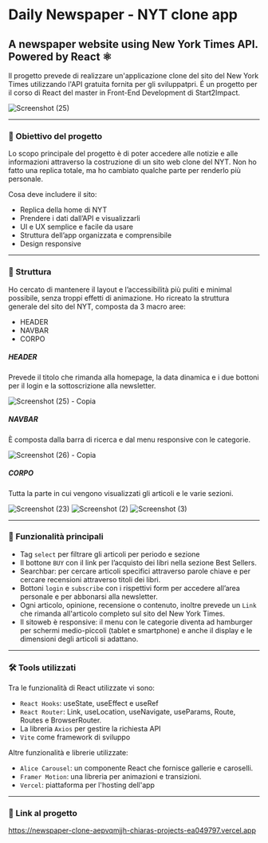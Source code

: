 # Daily Newspaper - NYT clone app
## A newspaper website using New York Times API. Powered by React ⚛
Il progetto prevede di realizzare un'applicazione clone del sito del New York Times utilizzando l'API gratuita fornita per gli sviluppatpri. É un progetto per il corso di React del master in Front-End Development di Start2Impact.

![Screenshot (25)](https://github.com/chiarabis/newspaper-clone-app/assets/124071052/2677083a-17ee-49d0-ad59-461618d8c865)


***
### 🎯 Obiettivo del progetto
Lo scopo principale del progetto è di poter accedere alle notizie e alle informazioni attraverso la costruzione di un sito web clone del NYT. Non ho fatto una replica totale, ma ho cambiato qualche parte per renderlo più personale.

Cosa deve includere il sito:
- Replica della home di NYT
- Prendere i dati dall’API e visualizzarli 
- UI e UX semplice e facile da usare 
- Struttura dell’app organizzata e comprensibile
- Design responsive

***
### 🧱 Struttura
Ho cercato di mantenere il layout e l’accessibilità più puliti e minimal possibile, senza troppi effetti di animazione.
Ho ricreato la struttura generale del sito del NYT, composta da 3 macro aree:
- HEADER
- NAVBAR
- CORPO

##### HEADER
Prevede il titolo che rimanda alla homepage, la data dinamica e i due bottoni per il login e la sottoscrizione alla newsletter.

![Screenshot (25) - Copia](https://github.com/chiarabis/newspaper-clone-app/assets/124071052/7f2dcd06-1de9-44f4-8372-9ee5485a8180)

##### NAVBAR
È composta dalla barra di ricerca e dal menu responsive con le categorie.

![Screenshot (26) - Copia](https://github.com/chiarabis/newspaper-clone-app/assets/124071052/d7344a44-2b06-4b90-b377-b7b9e29bdc8e)

##### CORPO
Tutta la parte in cui vengono visualizzati gli articoli e le varie sezioni.

![Screenshot (23)](https://github.com/chiarabis/newspaper-clone-app/assets/124071052/9b42aeb4-772c-4c26-bf1f-f5a629cc979d)
![Screenshot (2)](https://github.com/chiarabis/newspaper-clone-app/assets/124071052/8d7644f3-f864-42c7-8625-b9ca35672193)
![Screenshot (3)](https://github.com/chiarabis/newspaper-clone-app/assets/124071052/94dcea5d-f626-49e5-be40-e2b5942411c7)

***
### 🚩 Funzionalità principali
- Tag ```select``` per filtrare gli articoli per periodo e sezione
- Il bottone ```BUY``` con il link per l’acquisto dei libri nella sezione Best Sellers.
- Searchbar: per cercare articoli specifici attraverso parole chiave e per cercare recensioni attraverso titoli dei libri.
- Bottoni ```login``` e ```subscribe``` con i rispettivi form per accedere all’area personale e per abbonarsi alla newsletter.
- Ogni articolo, opinione, recensione o contenuto, inoltre prevede un ```Link``` che rimanda all'articolo completo sul sito del New York Times.
- Il sitoweb è responsive: il menu con le categorie diventa ad hamburger per schermi medio-piccoli (tablet e smartphone) e anche il display e le dimensioni degli articoli si adattano.

***
### 🛠️ Tools utilizzati
Tra le funzionalità di React utilizzate vi sono:
- ```React Hooks```: useState, useEffect e useRef
- ```React Router```: Link, useLocation, useNavigate, useParams, Route, Routes e BrowserRouter.
- La libreria ```Axios``` per gestire la richiesta API
- ```Vite``` come framework di sviluppo

Altre funzionalità e librerie utilizzate:
- ```Alice Carousel```: un componente React che fornisce gallerie e caroselli.
- ```Framer Motion```: una libreria per animazioni e transizioni.
- ```Vercel```: piattaforma per l'hosting dell'app

***
### 🚀 Link al progetto
https://newspaper-clone-aepvqmjjh-chiaras-projects-ea049797.vercel.app
